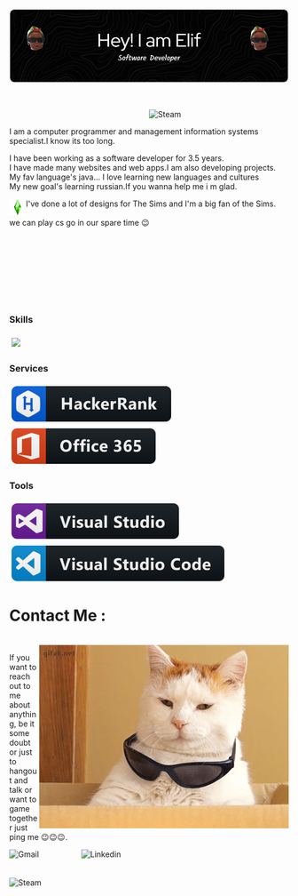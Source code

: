 

![Header](https://github.com/secginelif/secginelif/blob/main/assets/github-header-image%20(1).png)

<br>


<p>
    <img align="right" alt="Steam" width="50%" hight="30%" src="https://github.com/secginelif/secginelif/blob/main/assets/7zog.gif" />
    <br>

  I am a computer programmer and management information systems specialist.I know its too long. <br>
  
  I have been working as a software developer for 3.5 years. <br>
  I have made many websites and web apps.I am also developing projects. <br>
  My fav language's java...
  I love learning new languages ​​and cultures
  <br>
My new goal's learning russian.If you wanna help me i m glad.
      
<img align="left" alt="Steam" width="30" hight="30" src="https://github.com/secginelif/secginelif/blob/main/assets/giphy.gif" />    
I've done a lot of designs for The Sims and I'm a big fan of the Sims.
    
  <br>
  <br>
  we can play cs go in our spare time 😉
                                                             

  
<br>
</p>


<br>
<br>
<br>

<br>

<br>

<br>
<br>


<!--
**secginelif/secginelif** is a ✨ _special_ ✨ repository because its `README.md` (this file) appears on your GitHub profile.

Here are some ideas to get you started:

- 🔭 I’m currently working on ...
- 🌱 I’m currently learning ...
- 👯 I’m looking to collaborate on ...
- 🤔 I’m looking for help with ...
- 💬 Ask me about ...
- 📫 How to reach me: ...
- 😄 Pronouns: ...
- ⚡ Fun fact: ...
-->


### Skills
<p align="left">
    <img src="https://skillicons.dev/icons?i=git,docker,html,css,sass,bootstrap,js,jquery,express,nextjs,nodejs,react,redux,ts,mongodb,sql,figma,ai,ps,pr,react-native"  style="vertical-align:top; margin:6px 4px" />
</p>



  ### Services 
  
  
  <a href="https://www.hackerrank.com/econ248" target="_blank">
    <img src="svg/dev/services/hackerrank.svg" alt="hackerrank" style="vertical-align:top; margin:6px 4px">
  </a> 
   <a href="#">
    <img src="svg/dev/services/office_365.svg" alt="office 365" style="vertical-align:top; margin:6px 4px">
  </a> 

</p>

### Tools
<p align="left">
  <a href="#">
    <img src="svg/dev/tools/visualstudio.svg" alt="visualstudio" style="vertical-align:top; margin:6px 4px">
  </a> 

  <a href="https://www.hackerrank.com/econ248?hr_r=1">
    <img src="svg/dev/tools/visualstudio_code.svg" alt="visualstudio_code" style="vertical-align:top; margin:6px 4px">
  </a> 


# Contact Me :

<p>
 </br>


<img hight="320" width="450" align="right" alt="GIF" src="https://github.com/secginelif/secginelif/blob/main/assets/5GJg.gif">


If you want to reach out to me about anything, be it some doubt or just to hangout and talk or want to game together just ping me 😉😉😉.

<a href="mailto:secelif.secgin@gmail.com" target="_blank">
 <img align="left" alt="Gmail" width="130" hight="100" src="https://github.com/Xx-Ashutosh-xX/Xx-Ashutosh-xX/blob/master/assets/icons/gmail.png" />
</a>
<a href="https://www.linkedin.com/in/elif-se%C3%A7gin-99193a208/"  target="_blank" >
  <img align="left" alt="Linkedin" width="150" hight="100" src="https://github.com/Xx-Ashutosh-xX/Xx-Ashutosh-xX/blob/master/assets/icons/linkedin.png" />
</br>
</br>
</br>
<a href="https://steamcommunity.com/profiles/76561198890427601/"   target="_blank">
  <img align="left" alt="Steam" width="130" hight="100" src="https://github.com/Xx-Ashutosh-xX/Xx-Ashutosh-xX/blob/master/assets/icons/steam.png" />
</a>
 </p>
 
 
 
 
